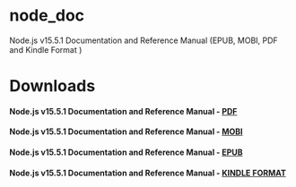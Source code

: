 # node_doc
Node.js v15.5.1 Documentation and Reference Manual (EPUB, MOBI, PDF and Kindle Format )

# Downloads
#### Node.js v15.5.1 Documentation and Reference Manual - [PDF](https://github.com/ayushbhat/node_doc/blob/main/Node.js%20v15.5.1%20Documentation%20-%20Node.js.pdf)
#### Node.js v15.5.1 Documentation and Reference Manual - [MOBI](https://github.com/ayushbhat/node_doc/blob/main/Node.js%20v15.5.1%20Documentation%20-%20Node.js.mobi)
#### Node.js v15.5.1 Documentation and Reference Manual - [EPUB](https://github.com/ayushbhat/node_doc/blob/main/Node.js%20v15.5.1%20Documentation%20-%20Node.js.epub)
#### Node.js v15.5.1 Documentation and Reference Manual - [KINDLE FORMAT](https://github.com/ayushbhat/node_doc/blob/main/Node.js%20v15.5.1%20Documentation%20-%20Node.js.azw3)
